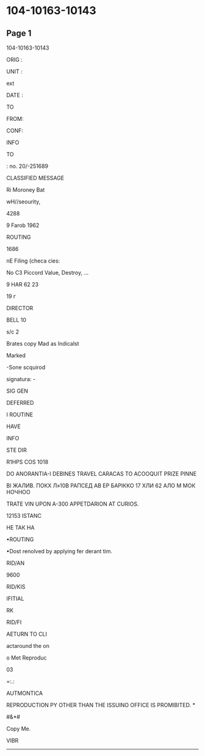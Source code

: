 # 104-10163-10143

## Page 1

104-10163-10143

ORIG :

UNIT :

ext

DATE :

TO

FROM:

CONF:

INFO

TO

: no. 20/-251689

CLASSIFIED MESSAGE

Ri Moroney Bat

wH//seourity,

4288

9 Farob 1962

ROUTING

1686

nE Filing (checa cies:

No C3 Piccord Value, Destroy, ...

9 HAR 62 23

19 г

DIRECTOR

BELL 10

s/c 2

Brates copy Mad as Indicalst

Marked

-Sone scquirod

signatura: -

SIG GEN

DEFERRED

I ROUTINE

HAVE

INFO

STE DIR

R1HPS COS 1018

DO ANORANTIA-I DEBINES TRAVEL CARACAS TO ACOOQUIT PRIZE PINNE

ВІ ЖАЛИВ. ПОКХ Л»10В РАПСЕД АВ ЕР БАРІККО 17 ХЛИ 62 АЛО М МОК НОЧНОО

TRATE VIN UPON A-300 APPETDARION AT CURIOS.

12153 ISTANC

НЕ ТАК НА

•ROUTING

•Dost renolved by applying fer derant tim.

RID/AN

9600

RID/KIS

IFITIAL

RK

RID/FI

AETURN TO CLI

actaround the on

o Met Reproduc

03

=:.:

AUTMONTICA

REPRODUCTION PY OTHER THAN THE ISSUINO OFFICE IS PROMIBITED. *

#&*#

Copy Me.

VIBR

---

